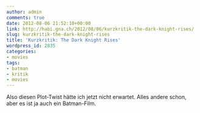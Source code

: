 ```yaml
---
author: admin
comments: true
date: 2012-08-06 21:52:10+00:00
link: http://habi.gna.ch/2012/08/06/kurzkritik-the-dark-knight-rises/
slug: kurzkritik-the-dark-knight-rises
title: 'Kurzkritik: The Dark Knight Rises'
wordpress_id: 2835
categories:
- movies
tags:
- batman
- kritik
- movies
---
```


Also diesen Plot-Twist hätte ich jetzt nicht erwartet.
Alles andere schon, aber es ist ja auch ein Batman-Film.
